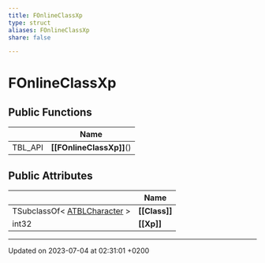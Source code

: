 ```yaml
---
title: FOnlineClassXp
type: struct
aliases: FOnlineClassXp
share: false

---
```


# FOnlineClassXp





## Public Functions

|                | Name           |
| -------------- | -------------- |
| TBL_API | **[[FOnlineClassXp]]**() |

## Public Attributes

|                | Name           |
| -------------- | -------------- |
| TSubclassOf< [ATBLCharacter](/docs/SDK/Source/Classes/classATBLCharacter.md) > | **[[Class]]**  |
| int32 | **[[Xp]]**  |

-------------------------------

Updated on 2023-07-04 at 02:31:01 +0200